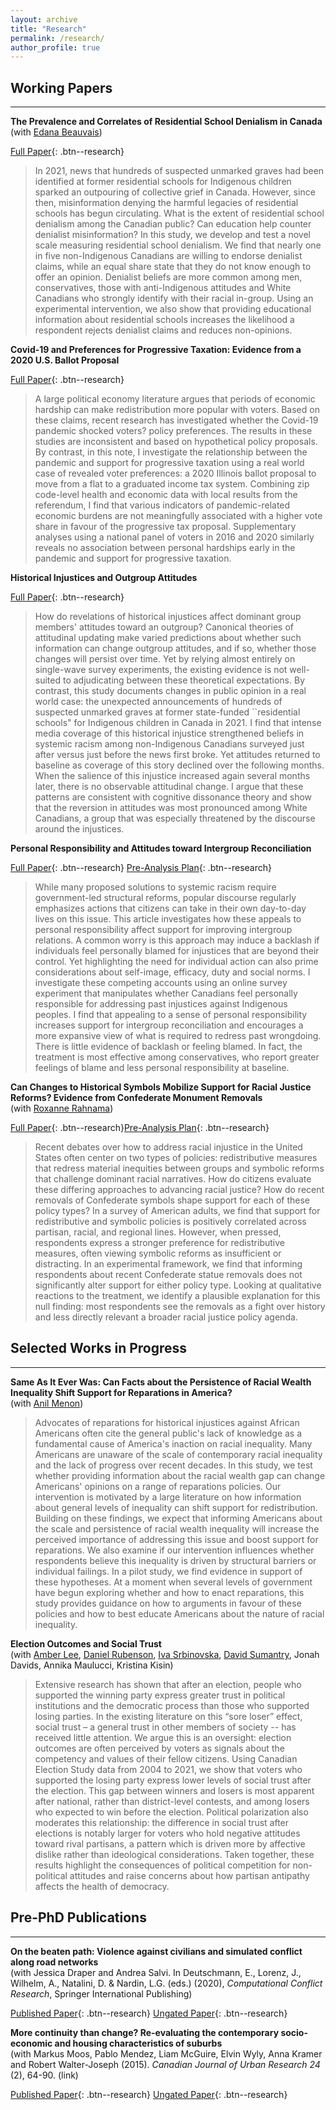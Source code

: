 ```yaml
---
layout: archive
title: "Research"
permalink: /research/
author_profile: true
---
```


## Working Papers
<hr>

**The Prevalence and Correlates of Residential School Denialism in Canada**<br>
(with [Edana Beauvais](https://www.sfu.ca/politics/people/profiles/ebeauvai.html))

[Full Paper](/files/denialism_paper/beauvais_williamson.pdf){: .btn--research} 

>In 2021, news that hundreds of suspected unmarked graves had been identified at former residential schools for Indigenous children sparked an outpouring of collective grief in Canada. However, since then, misinformation denying the harmful legacies of residential schools has begun circulating. What is the extent of residential school denialism among the Canadian public? Can education help counter denialist misinformation? In this study, we develop and test a novel scale measuring residential school denialism. We find that nearly one in five non-Indigenous Canadians are willing to endorse denialist claims, while an equal share state that they do not know enough to offer an opinion. Denialist beliefs are more common among men, conservatives, those with anti-Indigenous attitudes and White Canadians who strongly identify with their racial in-group. Using an experimental intervention, we also show that providing educational information about residential schools increases the likelihood a respondent rejects denialist claims and reduces non-opinions.
  

**Covid-19 and Preferences for Progressive Taxation: Evidence from a 2020 U.S. Ballot Proposal**<br>

[Full Paper](/files/covid19_paper/covid19.pdf){: .btn--research} 

>A large political economy literature argues that periods of economic hardship can make
redistribution more popular with voters. Based on these claims, recent research has
investigated whether the Covid-19 pandemic shocked voters? policy preferences. The
results in these studies are inconsistent and based on hypothetical policy proposals. By
contrast, in this note, I investigate the relationship between the pandemic and support
for progressive taxation using a real world case of revealed voter preferences: a 2020
Illinois ballot proposal to move from a flat to a graduated income tax system. Combining zip code-level health and economic data with local results from the referendum,
I find that various indicators of pandemic-related economic burdens are not meaningfully associated with a higher vote share in favour of the progressive tax proposal.
Supplementary analyses using a national panel of voters in 2016 and 2020 similarly
reveals no association between personal hardships early in the pandemic and support
for progressive taxation.

**Historical Injustices and Outgroup Attitudes**<br>

[Full Paper](/files/injustices_paper/historical_injustices.pdf){: .btn--research} 

>How do revelations of historical injustices affect dominant group members' attitudes toward an outgroup? Canonical theories of attitudinal updating make varied predictions about whether such information can change outgroup attitudes, and if so, whether those changes will persist over time. Yet by relying almost entirely on single-wave survey experiments, the existing evidence is not well-suited to adjudicating between these theoretical expectations. By contrast, this study documents changes in public opinion in a real world case: the unexpected announcements of hundreds of suspected unmarked graves at former state-funded ``residential schools" for Indigenous children in Canada in 2021. I find that intense media coverage of this historical injustice strengthened beliefs in systemic racism among non-Indigenous Canadians surveyed just after versus just before the news first broke. Yet attitudes returned to baseline as coverage of this story declined over the following months. When the salience of this injustice increased again several months later, there is no observable attitudinal change. I argue that these patterns are consistent with cognitive dissonance theory and show that the reversion in attitudes was most pronounced among White Canadians, a group that was especially threatened by the discourse around the injustices.
  

**Personal Responsibility and Attitudes toward Intergroup Reconciliation**

[Full Paper](/files/responsibility_paper/responsibility_williamson.pdf){: .btn--research} 
[Pre-Analysis Plan](https://osf.io/w69ck){: .btn--research} 

>While many proposed solutions to systemic racism require government-led structural reforms, popular discourse regularly emphasizes actions that citizens can take in their own day-to-day lives on this issue. This article investigates how these appeals to personal responsibility affect support for improving intergroup relations. A common worry is this approach may induce a backlash if individuals feel personally blamed for injustices that are beyond their control. Yet highlighting the need for individual action can also prime considerations about self-image, efficacy, duty and social norms. I investigate these competing accounts using an online survey experiment that manipulates whether Canadians feel personally responsible for addressing past injustices against Indigenous peoples. I find that appealing to a sense of personal responsibility increases support for intergroup reconciliation and encourages a more expansive view of what is required to redress past wrongdoing. There is little evidence of backlash or feeling blamed. In fact, the treatment is most effective among conservatives, who report greater feelings of blame and less personal responsibility at baseline.


**Can Changes to Historical Symbols Mobilize Support for Racial Justice Reforms? Evidence from Confederate Monument Removals**<br>
(with [Roxanne Rahnama](https://roxannerahnama.com/))

[Full Paper](/files/confederate_paper/rahnama_williamson.pdf){: .btn--research}[Pre-Analysis Plan](https://osf.io/5k4xu){: .btn--research} 

> Recent debates over how to address racial injustice in the United States often center on two types of policies: redistributive measures that redress material inequities between groups and symbolic reforms that challenge dominant racial narratives. How do citizens evaluate these differing approaches to advancing racial justice? How do recent removals of Confederate symbols shape support for each of these policy types? In a survey of American adults, we find that support for redistributive and symbolic policies is positively correlated across partisan, racial, and regional lines. However, when pressed, respondents express a stronger preference for redistributive measures, often viewing symbolic reforms as insufficient or distracting. In an experimental framework, we find that informing respondents about recent Confederate statue removals does not significantly alter support for either policy type. Looking at qualitative reactions to the treatment, we identify a plausible explanation for this null finding: most respondents see the removals as a fight over history and less directly relevant a broader racial justice policy agenda.


## Selected Works in Progress
<hr>

**Same As It Ever Was: Can Facts about the Persistence of Racial Wealth Inequality Shift Support for Reparations in America?** <br>
(with [Anil Menon](https://sites.google.com/view/anilmenon/bio?authuser=0))
> Advocates of reparations for historical injustices against African Americans often cite the general public's lack of knowledge as a fundamental cause of America's inaction on racial inequality. Many Americans are unaware of the scale of contemporary racial inequality and the lack of progress over recent decades. In this study, we test whether providing information about the racial wealth gap can change Americans' opinions on a range of reparations policies. Our intervention is motivated by a large literature on how information about general levels of inequality can shift support for redistribution. Building on these findings, we expect that informing Americans about the scale and persistence of racial wealth inequality will increase the perceived importance of addressing this issue and boost support for reparations. We also examine if our intervention influences whether respondents believe this inequality is driven by structural barriers or individual failings. In a pilot study, we find evidence in support of these hypotheses. At a moment when several levels of government have begun exploring whether and how to enact reparations, this study provides guidance on how to arguments in favour of these policies and how to best educate Americans about the nature of racial inequality.

**Election Outcomes and Social Trust**<br>
(with [Amber Lee](https://www.philadelphiafed.org/our-people/amber-lee), [Daniel Rubenson](https://www.rubenson.org/), [Iva Srbinovska](https://www.ipz.uzh.ch/de/personen/mitarbeitende/isrbin.html), [David Sumantry](https://psychlabs.torontomu.ca/spplab/portfolio/david-sumantry/), Jonah Davids, Annika Maulucci, Kristina Kisin)
> Extensive research has shown that after an election, people who supported the winning party express greater trust in political institutions and the democratic process than those who supported losing parties. In the existing literature on this “sore loser” effect, social trust – a general trust in other members of society -- has received little attention. We argue this is an oversight: election outcomes are often perceived by voters as signals about the competency and values of their fellow citizens. Using Canadian Election Study data from 2004 to 2021, we show that voters who supported the losing party express lower levels of social trust after the election. This gap between winners and losers is most apparent after national, rather than district-level contests, and among losers who expected to win before the election. Political polarization also moderates this relationship: the difference in social trust after elections is notably larger for voters who hold negative attitudes toward rival partisans, a pattern which is driven more by affective dislike rather than ideological considerations. Taken together, these results highlight the consequences of political competition for non-political attitudes and raise concerns about how partisan antipathy affects the health of democracy.



## Pre-PhD Publications
<hr>

**On the beaten path: Violence against civilians and simulated conflict along road networks**<br>
(with Jessica Draper and Andrea Salvi. In Deutschmann, E., Lorenz, J., Wilhelm, A., Natalini, D. & Nardin, L.G. (eds.) (2020), *Computational Conflict Research*, Springer International Publishing)

[Published Paper](https://link.springer.com/book/10.1007/978-3-030-29333-8){: .btn--research} 
[Ungated Paper](/files/conflict_paper/conflict_road_ch.pdf){: .btn--research} 

**More continuity than change? Re-evaluating the contemporary socio-economic and housing characteristics of suburbs**<br>
(with Markus Moos, Pablo Mendez, Liam McGuire, Elvin Wyly, Anna Kramer and Robert Walter-Joseph (2015). *Canadian Journal of Urban Research 24* (2), 64-90. (link)

[Published Paper](https://cjur.uwinnipeg.ca/index.php/cjur/article/view/14){: .btn--research} 
[Ungated Paper](/files/suburbs_paper/suburbs.pdf){: .btn--research} 





